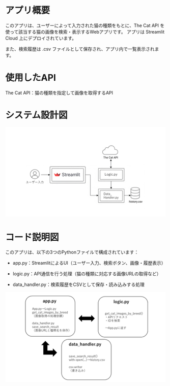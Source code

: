 # アプリ概要
このアプリは、ユーザーによって入力された猫の種類をもとに、The Cat API を使って該当する猫の画像を検索・表示するWebアプリです。
アプリは Streamlit Cloud 上にデプロイされています。

また、検索履歴は .csv ファイルとして保存され、アプリ内で一覧表示されます。

# 使用したAPI
The Cat API：猫の種類を指定して画像を取得するAPI


# システム設計図



![system_diagram](overview.png)


# コード説明図
このアプリは、以下の3つのPythonファイルで構成されています：

- app.py：StreamlitによるUI（ユーザー入力、検索ボタン、画像・履歴表示）

- logic.py：API通信を行う処理（猫の種類に対応する画像URLの取得など）

- data_handler.py：検索履歴をCSVとして保存・読み込みする処理

![layout_diagram](cord.png)
